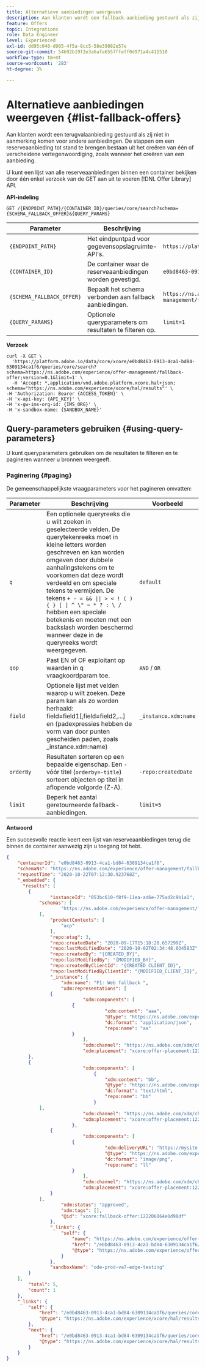 ```yaml
---
title: Alternatieve aanbiedingen weergeven
description: Aan klanten wordt een fallback-aanbieding gestuurd als zij niet in aanmerking komen voor andere aanbiedingen
feature: Offers
topic: Integrations
role: Data Engineer
level: Experienced
exl-id: dd95c040-d905-4f5a-8cc5-58e39082e57e
source-git-commit: 54b92b19f2e3a6afa6557ffeff0d971a4c411510
workflow-type: tm+mt
source-wordcount: '283'
ht-degree: 3%

---
```


# Alternatieve aanbiedingen weergeven {#list-fallback-offers}

Aan klanten wordt een terugvalaanbieding gestuurd als zij niet in aanmerking komen voor andere aanbiedingen. De stappen om een reserveaanbieding tot stand te brengen bestaan uit het creëren van één of verscheidene vertegenwoordiging, zoals wanneer het creëren van een aanbieding.

U kunt een lijst van alle reserveaanbiedingen binnen een container bekijken door één enkel verzoek van de GET aan uit te voeren [!DNL Offer Library] API.

**API-indeling**

```http
GET /{ENDPOINT_PATH}/{CONTAINER_ID}/queries/core/search?schema={SCHEMA_FALLBACK_OFFER}&{QUERY_PARAMS}
```

| Parameter | Beschrijving | Voorbeeld |
| --------- | ----------- | ------- |
| `{ENDPOINT_PATH}` | Het eindpuntpad voor gegevensopslagruimte-API&#39;s. | `https://platform.adobe.io/data/core/xcore/` |
| `{CONTAINER_ID}` | De container waar de reserveaanbiedingen worden gevestigd. | `e0bd8463-0913-4ca1-bd84-6309134ca1f6` |
| `{SCHEMA_FALLBACK_OFFER}` | Bepaalt het schema verbonden aan fallback aanbiedingen. | `https://ns.adobe.com/experience/offer-management/fallback-offer;version=0.1` |
| `{QUERY_PARAMS}` | Optionele queryparameters om resultaten te filteren op. | `limit=1` |

**Verzoek**

```shell
curl -X GET \
  'https://platform.adobe.io/data/core/xcore/e0bd8463-0913-4ca1-bd84-6309134ca1f6/queries/core/search?schema=https://ns.adobe.com/experience/offer-management/fallback-offer;version=0.1&limit=1' \
  -H 'Accept: *,application/vnd.adobe.platform.xcore.hal+json; schema="https://ns.adobe.com/experience/xcore/hal/results"' \
-H 'Authorization: Bearer {ACCESS_TOKEN}' \
-H 'x-api-key: {API_KEY}' \
-H 'x-gw-ims-org-id: {IMS_ORG}' \
-H 'x-sandbox-name: {SANDBOX_NAME}'
```
## Query-parameters gebruiken {#using-query-parameters}
U kunt queryparameters gebruiken om de resultaten te filteren en te pagineren wanneer u bronnen weergeeft.
### Paginering {#paging}
De gemeenschappelijkste vraagparameters voor het pagineren omvatten:

| Parameter | Beschrijving | Voorbeeld |
| --------- | ----------- | ------- |
| `q` | Een optionele queryreeks die u wilt zoeken in geselecteerde velden. De querytekenreeks moet in kleine letters worden geschreven en kan worden omgeven door dubbele aanhalingstekens om te voorkomen dat deze wordt verdeeld en om speciale tekens te vermijden. De tekens `+ - = && \|\| > < ! ( ) { } [ ] ^ \" ~ * ? : \ /` hebben een speciale betekenis en moeten met een backslash worden beschermd wanneer deze in de queryreeks wordt weergegeven. | `default` |
| `qop` | Past EN of OF exploitant op waarden in q vraagkoordparam toe. | `AND` / `OR` |
| `field` | Optionele lijst met velden waarop u wilt zoeken. Deze param kan als zo worden herhaald: field=field1[,field=field2,...] en (padexpressies hebben de vorm van door punten gescheiden paden, zoals _instance.xdm:name) | `_instance.xdm:name` |
| `orderBy` | Resultaten sorteren op een bepaalde eigenschap. Een `-` vóór titel (`orderby=-title`) sorteert objecten op titel in aflopende volgorde (Z-A). | `-repo:createdDate` |
| `limit` | Beperk het aantal geretourneerde fallback-aanbiedingen. | `limit=5` |

**Antwoord**

Een succesvolle reactie keert een lijst van reserveaanbiedingen terug die binnen de container aanwezig zijn u toegang tot hebt.

```json
{
    "containerId": "e0bd8463-0913-4ca1-bd84-6309134ca1f6",
    "schemaNs": "https://ns.adobe.com/experience/offer-management/fallback-offer;version=0.1",
    "requestTime": "2020-10-22T07:12:30.923768Z",
    "_embedded": {
      "results": [
        {
                "instanceId": "053bc610-f8f9-11ea-ad6e-775ad2c9b1a1",
            "schemas": [
                    "https://ns.adobe.com/experience/offer-management/fallback-offer;version=0.5"
            ],
                "productContexts": [
                    "acp"
                ],
                "repo:etag": 3,
                "repo:createdDate": "2020-09-17T15:18:20.657299Z",
                "repo:lastModifiedDate": "2020-10-02T02:34:48.034583Z",
                "repo:createdBy": "{CREATED_BY}",
                "repo:lastModifiedBy": "{MODIFIED_BY}",
                "repo:createdByClientId": "{CREATED_CLIENT_ID}",
                "repo:lastModifiedByClientId": "{MODIFIED_CLIENT_ID}",
                "_instance": {
                    "xdm:name": "F1: Web fallback ",
                    "xdm:representations": [
                {
                            "xdm:components": [
                        {
                                    "xdm:content": "aaa",
                                    "@type": "https://ns.adobe.com/experience/offer-management/content-component-json",
                                    "dc:format": "application/json",
                                    "repo:name": "aa"
                        }
                            ],
                            "xdm:channel": "https://ns.adobe.com/xdm/channel-types/web",
                            "xdm:placement": "xcore:offer-placement:122201b2150d98c2"
        },
        {
                            "xdm:components": [
                                {
                                    "xdm:content": "bb",
                                    "@type": "https://ns.adobe.com/experience/offer-management/content-component-html",
                                    "dc:format": "text/html",
                                    "repo:name": "bb"
                                }
            ],
                            "xdm:channel": "https://ns.adobe.com/xdm/channel-types/web",
                            "xdm:placement": "xcore:offer-placement:122201c34354a2b4"
                        },
                {
                            "xdm:components": [
                        {
                                    "xdm:deliveryURL": "https://mysite.com",
                                    "@type": "https://ns.adobe.com/experience/offer-management/content-component-imagelink",
                                    "dc:format": "image/png",
                                    "repo:name": "ll"
                        }
                            ],
                            "xdm:channel": "https://ns.adobe.com/xdm/channel-types/web",
                            "xdm:placement": "xcore:offer-placement:122207eddb05205a"
                }
            ],
                    "xdm:status": "approved",
                    "xdm:tags": [],
                    "@id": "xcore:fallback-offer:122206064e0d98df"
                },
                "_links": {
                    "self": {
                        "name": "https://ns.adobe.com/experience/offer-management/fallback-offer;version=0.5#053bc610-f8f9-11ea-ad6e-775ad2c9b1a1",
                        "href": "/e0bd8463-0913-4ca1-bd84-6309134ca1f6/instances/053bc610-f8f9-11ea-ad6e-775ad2c9b1a1",
                        "@type": "https://ns.adobe.com/experience/offer-management/fallback-offer;version=0.5"
                    }
                },
                "sandboxName": "ode-prod-va7-edge-testing"
        }
    ],
        "total": 5,
        "count": 1
    },
    "_links": {
        "self": {
            "href": "/e0bd8463-0913-4ca1-bd84-6309134ca1f6/queries/core/search?schema=https://ns.adobe.com/experience/offer-management/fallback-offer;version=0.1&limit=1",
            "@type": "https://ns.adobe.com/experience/xcore/hal/results"
        },
        "next": {
            "href": "/e0bd8463-0913-4ca1-bd84-6309134ca1f6/queries/core/search?start=053bc610-f8f9-11ea-ad6e-775ad2c9b1a1&orderby=instanceId&schema=https://ns.adobe.com/experience/offer-management/fallback-offer;version=0.1&limit=1",
            "@type": "https://ns.adobe.com/experience/xcore/hal/results"
        }
    }
}
```
